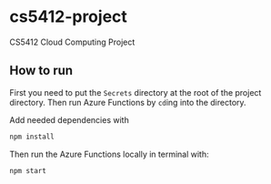 # cs5412-project
CS5412 Cloud Computing Project

## How to run
First you need to put the `Secrets` directory at the root of the project directory.
Then run Azure Functions by `cd`ing into the directory.

Add needed dependencies with
``` sh
npm install
```

Then run the Azure Functions locally in terminal with:
``` sh
npm start
```
